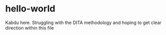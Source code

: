 # hello-world

Kabdu here. Struggling with the DITA methodology and hoping to get clear direction within this file
